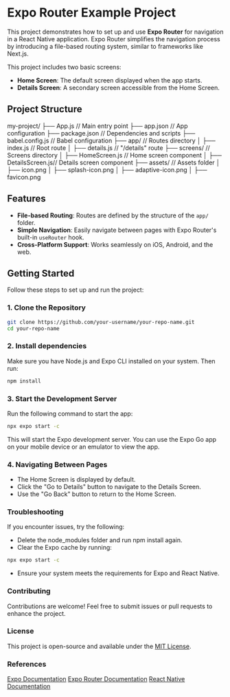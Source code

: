 # Expo Router Example Project

This project demonstrates how to set up and use **Expo Router** for navigation in a React Native application. Expo Router simplifies the navigation process by introducing a file-based routing system, similar to frameworks like Next.js.

This project includes two basic screens:
- **Home Screen**: The default screen displayed when the app starts.
- **Details Screen**: A secondary screen accessible from the Home Screen.

## Project Structure
my-project/ 
├── App.js // Main entry point 
├── app.json // App configuration 
├── package.json // Dependencies and scripts 
├── babel.config.js // Babel configuration 
├── app/ // Routes directory 
│ ├── index.js // Root route 
│ ├── details.js // "/details" route 
├── screens/ // Screens directory 
│ ├── HomeScreen.js // Home screen component 
│ ├── DetailsScreen.js// Details screen component 
├── assets/ // Assets folder 
│ ├── icon.png 
│ ├── splash-icon.png 
│ ├── adaptive-icon.png 
│ ├── favicon.png

## Features

- **File-based Routing**: Routes are defined by the structure of the `app/` folder.
- **Simple Navigation**: Easily navigate between pages with Expo Router's built-in `useRouter` hook.
- **Cross-Platform Support**: Works seamlessly on iOS, Android, and the web.

## Getting Started

Follow these steps to set up and run the project:

### 1. Clone the Repository

```bash
git clone https://github.com/your-username/your-repo-name.git
cd your-repo-name
```

### 2. Install dependencies
Make sure you have Node.js and Expo CLI installed on your system. Then run:

```bash
npm install
```

### 3. Start the Development Server
Run the following command to start the app:

```bash
npx expo start -c
```

This will start the Expo development server. You can use the Expo Go app on your mobile device or an emulator to view the app.

### 4. Navigating Between Pages
- The Home Screen is displayed by default.
- Click the "Go to Details" button to navigate to the Details Screen.
- Use the "Go Back" button to return to the Home Screen.

### Troubleshooting
If you encounter issues, try the following:
- Delete the node_modules folder and run npm install again.
- Clear the Expo cache by running:
```bash
npx expo start -c
```
- Ensure your system meets the requirements for Expo and React Native.

### Contributing
Contributions are welcome! Feel free to submit issues or pull requests to enhance the project.

### License
This project is open-source and available under the [MIT License](https://opensource.org/license/mit).

### References
[Expo Documentation](https://docs.expo.dev/more/create-expo/)
[Expo Router Documentation](https://docs.expo.dev/tutorial/introduction/)
[React Native Documentation](https://reactnative.dev/docs/environment-setup)